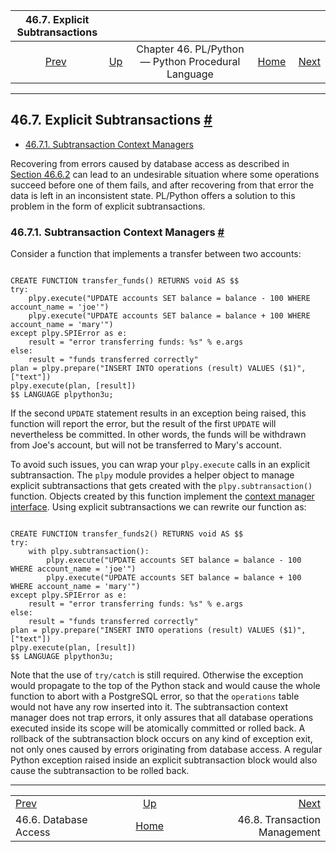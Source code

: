 

|              46.7. Explicit Subtransactions             |                                                                          |                                                    |                                                       |                                                                    |
| :-----------------------------------------------------: | :----------------------------------------------------------------------- | :------------------------------------------------: | ----------------------------------------------------: | -----------------------------------------------------------------: |
| [Prev](plpython-database.html "46.6. Database Access")  | [Up](plpython.html "Chapter 46. PL/Python — Python Procedural Language") | Chapter 46. PL/Python — Python Procedural Language | [Home](index.html "PostgreSQL 17devel Documentation") |  [Next](plpython-transactions.html "46.8. Transaction Management") |

***

## 46.7. Explicit Subtransactions [#](#PLPYTHON-SUBTRANSACTION)

* [46.7.1. Subtransaction Context Managers](plpython-subtransaction.html#PLPYTHON-SUBTRANSACTION-CONTEXT-MANAGERS)

Recovering from errors caused by database access as described in [Section 46.6.2](plpython-database.html#PLPYTHON-TRAPPING "46.6.2. Trapping Errors") can lead to an undesirable situation where some operations succeed before one of them fails, and after recovering from that error the data is left in an inconsistent state. PL/Python offers a solution to this problem in the form of explicit subtransactions.

### 46.7.1. Subtransaction Context Managers [#](#PLPYTHON-SUBTRANSACTION-CONTEXT-MANAGERS)

Consider a function that implements a transfer between two accounts:

```

CREATE FUNCTION transfer_funds() RETURNS void AS $$
try:
    plpy.execute("UPDATE accounts SET balance = balance - 100 WHERE account_name = 'joe'")
    plpy.execute("UPDATE accounts SET balance = balance + 100 WHERE account_name = 'mary'")
except plpy.SPIError as e:
    result = "error transferring funds: %s" % e.args
else:
    result = "funds transferred correctly"
plan = plpy.prepare("INSERT INTO operations (result) VALUES ($1)", ["text"])
plpy.execute(plan, [result])
$$ LANGUAGE plpython3u;
```

If the second `UPDATE` statement results in an exception being raised, this function will report the error, but the result of the first `UPDATE` will nevertheless be committed. In other words, the funds will be withdrawn from Joe's account, but will not be transferred to Mary's account.

To avoid such issues, you can wrap your `plpy.execute` calls in an explicit subtransaction. The `plpy` module provides a helper object to manage explicit subtransactions that gets created with the `plpy.subtransaction()` function. Objects created by this function implement the [context manager interface](https://docs.python.org/library/stdtypes.html#context-manager-types). Using explicit subtransactions we can rewrite our function as:

```

CREATE FUNCTION transfer_funds2() RETURNS void AS $$
try:
    with plpy.subtransaction():
        plpy.execute("UPDATE accounts SET balance = balance - 100 WHERE account_name = 'joe'")
        plpy.execute("UPDATE accounts SET balance = balance + 100 WHERE account_name = 'mary'")
except plpy.SPIError as e:
    result = "error transferring funds: %s" % e.args
else:
    result = "funds transferred correctly"
plan = plpy.prepare("INSERT INTO operations (result) VALUES ($1)", ["text"])
plpy.execute(plan, [result])
$$ LANGUAGE plpython3u;
```

Note that the use of `try/catch` is still required. Otherwise the exception would propagate to the top of the Python stack and would cause the whole function to abort with a PostgreSQL error, so that the `operations` table would not have any row inserted into it. The subtransaction context manager does not trap errors, it only assures that all database operations executed inside its scope will be atomically committed or rolled back. A rollback of the subtransaction block occurs on any kind of exception exit, not only ones caused by errors originating from database access. A regular Python exception raised inside an explicit subtransaction block would also cause the subtransaction to be rolled back.

***

|                                                         |                                                                          |                                                                    |
| :------------------------------------------------------ | :----------------------------------------------------------------------: | -----------------------------------------------------------------: |
| [Prev](plpython-database.html "46.6. Database Access")  | [Up](plpython.html "Chapter 46. PL/Python — Python Procedural Language") |  [Next](plpython-transactions.html "46.8. Transaction Management") |
| 46.6. Database Access                                   |           [Home](index.html "PostgreSQL 17devel Documentation")          |                                       46.8. Transaction Management |
